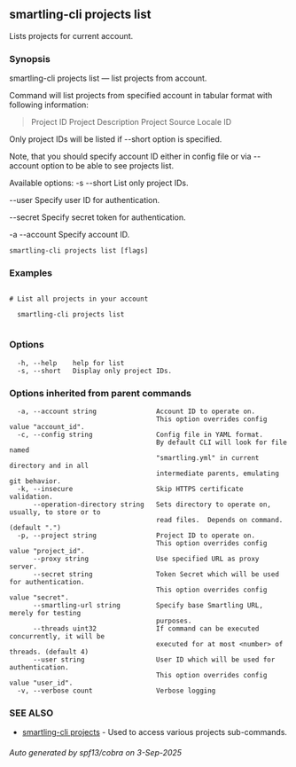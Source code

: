 ## smartling-cli projects list

Lists projects for current account.

### Synopsis

smartling-cli projects list — list projects from account.

Command will list projects from specified account in tabular format with
following information:

  > Project ID
  > Project Description
  > Project Source Locale ID

Only project IDs will be listed if --short option is specified.

Note, that you should specify account ID either in config file or via --account
option to be able to see projects list.


Available options:
  -s --short
    List only project IDs.

  --user <user>
    Specify user ID for authentication.

  --secret <secret>
    Specify secret token for authentication.

  -a --account <account>
    Specify account ID.


```
smartling-cli projects list [flags]
```

### Examples

```

# List all projects in your account

  smartling-cli projects list


```

### Options

```
  -h, --help    help for list
  -s, --short   Display only project IDs.
```

### Options inherited from parent commands

```
  -a, --account string               Account ID to operate on.
                                     This option overrides config value "account_id".
  -c, --config string                Config file in YAML format.
                                     By default CLI will look for file named
                                     "smartling.yml" in current directory and in all
                                     intermediate parents, emulating git behavior.
  -k, --insecure                     Skip HTTPS certificate validation.
      --operation-directory string   Sets directory to operate on, usually, to store or to
                                     read files.  Depends on command. (default ".")
  -p, --project string               Project ID to operate on.
                                     This option overrides config value "project_id".
      --proxy string                 Use specified URL as proxy server.
      --secret string                Token Secret which will be used for authentication.
                                     This option overrides config value "secret".
      --smartling-url string         Specify base Smartling URL, merely for testing
                                     purposes.
      --threads uint32               If command can be executed concurrently, it will be
                                     executed for at most <number> of threads. (default 4)
      --user string                  User ID which will be used for authentication.
                                     This option overrides config value "user_id".
  -v, --verbose count                Verbose logging
```

### SEE ALSO

* [smartling-cli projects](smartling-cli_projects.md)	 - Used to access various projects sub-commands.

###### Auto generated by spf13/cobra on 3-Sep-2025
